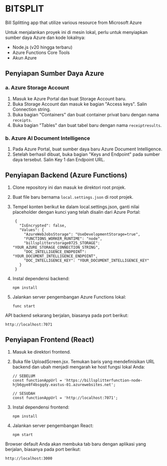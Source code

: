 # BITSPLIT
Bill Splitting app that utilize various resource from Microsoft Azure

Untuk menjalankan proyek ini di mesin lokal, perlu untuk menyiapkan sumber daya Azure dan kode lokalnya:

- Node.js (v20 hingga terbaru)
- Azure Functions Core Tools
- Akun Azure

## Penyiapan Sumber Daya Azure
### a. Azure Storage Account
  1) Masuk ke Azure Portal dan buat Storage Account baru.
  2) Buka Storage Account dan masuk ke bagian "Access keys". Salin Connection string.
  3) Buka bagian "Containers" dan buat container privat baru dengan nama `receipts`.
  4) Buka bagian "Tables" dan buat tabel baru dengan nama `receiptresults`.

### b. Azure AI Document Intelligence
  1) Pada Azure Portal, buat sumber daya baru Azure Document Intelligence.
  2) Setelah berhasil dibuat, buka bagian "Keys and Endpoint" pada sumber daya tersebut. Salin Key 1 dan Endpoint URL.

## Penyiapan Backend (Azure Functions)
  1) Clone repository ini dan masuk ke direktori root projek.
  2) Buat file baru bernama `local.settings.json` di root projek.
  3) Tempel konten berikut ke dalam local.settings.json, ganti nilai placeholder dengan kunci yang telah disalin dari Azure Portal:
          
          {
            "IsEncrypted": false,
            "Values": {
              "AzureWebJobsStorage": "UseDevelopmentStorage=true",
              "FUNCTIONS_WORKER_RUNTIME": "node",
              "billsplitterstorage0725_STORAGE": "YOUR_AZURE_STORAGE_CONNECTION_STRING",
              "DOC_INTELLIGENCE_ENDPOINT": "YOUR_DOCUMENT_INTELLIGENCE_ENDPOINT",
              "DOC_INTELLIGENCE_KEY": "YOUR_DOCUMENT_INTELLIGENCE_KEY"
            }
          }

  4) Instal dependensi backend:

         npm install

  5) Jalankan server pengembangan Azure Functions lokal:

         func start

API backend sekarang berjalan, biasanya pada port berikut:

    http://localhost:7071

## Penyiapan Frontend (React)
  1) Masuk ke direktori frontend.
  2) Buka file UploadScreen.jsx. Temukan baris yang mendefinisikan URL backend dan ubah menjadi mengarah ke host fungsi lokal Anda:

         // SEBELUM
         const functionAppUrl = 'https://billsplitterfunction-node-hjb6gye8f4bsgqdy.eastus-01.azurewebsites.net';
      
         // SESUDAH
         const functionAppUrl = 'http://localhost:7071';

  3) Instal dependensi frontend:

         npm install

  4) Jalankan server pengembangan React:

         npm start

Browser default Anda akan membuka tab baru dengan aplikasi yang berjalan, biasanya pada port berikut:

    http://localhost:3000
